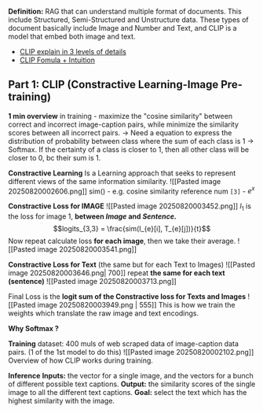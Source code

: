 **Definition:** RAG that can understand multiple format of documents. This include Structured, Semi-Structured and Unstructure data. These types of document basically include Image and Number and Text, and CLIP is a model that embed both image and text. 
+ [CLIP explain in 3 levels of details](https://medium.com/one-minute-machine-learning/clip-paper-explained-easily-in-3-levels-of-detail-61959814ad13)
+ [CLIP Fomula + Intuition](https://youtu.be/YOvxh_ma5qE?si=_m3fTdtsPr81VqmX)

## Part 1: CLIP (Constractive Learning-Image Pre-training)
**1 min overview**
in training - maximize the "cosine similarity" between correct and incorrect image-caption pairs, while minimize the similarity scores between all incorrect pairs. 
-> Need a equation to express the distribution of probability between class where the sum of each class is 1 -> Softmax. If the certainty of a class is closer to 1, then all other class will be closer to 0, bc their sum is 1. 

**Constractive Learning**
Is a Learning approach that seeks to represent different views of the same information similarity. 
![[Pasted image 20250820002606.png]]
sim() - e.g. cosine similarity
reference num `[3]` - $e^x$

**Constractive Loss for IMAGE**
![[Pasted image 20250820003452.png]]
$l_{1}$ is the loss for image 1, **between *Image* and *Sentence.***   $$logits_{3,3} = \frac{sim(I_{e}[i], T_{e}[j])}{t}$$Now repeat calculate loss **for each image**, then we take their average.
![[Pasted image 20250820003541.png]]

**Constractive Loss for Text** (the same but for each Text to Images)
![[Pasted image 20250820003646.png| 700]]
repeat **the same for each text (sentence)**
![[Pasted image 20250820003713.png]]

Final Loss is the **logit sum of the Constractive loss for Texts and Images**
![[Pasted image 20250820003949.png | 555]]
This is how we train the weights which translate the raw image and text encodings. 


**Why Softmax ?**


**Training**
dataset: 400 muls of web scraped data of image-caption data pairs. (1 of the 1st model to do this)
![[Pasted image 20250820002102.png]]
	Overview of how CLIP works during training.

**Inference**
**Inputs:** the vector for a single image, and the vectors for a bunch of different possible text captions.
**Output:** the similarity scores of the single image to all the different text captions.
**Goal:** select the text which has the highest similarity with the image.

